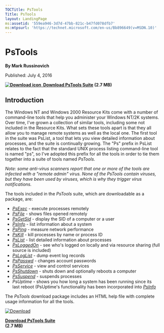 ```yaml
--- 
TOCTitle: PsTools
Title: PsTools
layout: LandingPage
ms:assetid: '559ea946-3d7d-47bb-821c-b47fd078dfb7'
ms:mtpsurl: 'https://technet.microsoft.com/en-us/Bb896649(v=MSDN.10)'
---
```


PsTools
=======

**By Mark Russinovich**

Published: July 4, 2016

**[![Download
icon](/media/landing/sysinternals/download_sm.png)
 Download PsTools
Suite](https://download.sysinternals.com/files/pstools.zip) (2.7 MB)**


## Introduction

The Windows NT and Windows 2000 Resource Kits come with a number of
command-line tools that help you administer your Windows NT/2K systems.
Over time, I've grown a collection of similar tools, including some not
included in the Resource Kits. What sets these tools apart is that they
all allow you to manage remote systems as well as the local one. The
first tool in the suite was PsList, a tool that lets you view detailed
information about processes, and the suite is continually growing. The
"Ps" prefix in PsList relates to the fact that the standard UNIX process
listing command-line tool is named "ps", so I've adopted this prefix for
all the tools in order to tie them together into a suite of tools named
*PsTools*.

*Note: some anti-virus scanners report that one or more of the tools are
infected with a "remote admin" virus. None of the PsTools contain
viruses, but they have been used by viruses, which is why they trigger
virus notifications.*

The tools included in the *PsTools* suite, which are downloadable as a
package, are:

-   [*PsExec*](psexec.md) -
    execute processes remotely
-   [*PsFile*](psfile.md) -
    shows files opened remotely
-   [*PsGetSid*](psgetsid.md) -
    display the SID of a computer or a user
-   [*PsInfo*](psinfo.md) -
    list information about a system
-   [*PsPing*](psping.md) -
    measure network performance
-   [*PsKill*](pskill.md) -
    kill processes by name or process ID
-   [*PsList*](pslist.md) -
    list detailed information about processes
-   [*PsLoggedOn*](psloggedon.md) -
    see who's logged on locally and via resource sharing (full source is
    included)
-   [*PsLogList*](psloglist.md) -
    dump event log records
-   [*PsPasswd*](pspasswd.md) -
    changes account passwords
-   [*PsService*](psservice.md) -
    view and control services
-   [*PsShutdown*](psshutdown.md) -
    shuts down and optionally reboots a computer
-   [*PsSuspend*](pssuspend.md) -
    suspends processes
-   *PsUptime* - shows you how long a system has been running since its
    last reboot (PsUptime's functionality has been incorporated into
    [*PsInfo*](psinfo.md)

The *PsTools* download package includes an HTML help file with complete
usage information for all the tools.

  

[![Download](/media/landing/sysinternals/download_sm.png "Download")
](https://download.sysinternals.com/files/pstools.zip)

[**Download PsTools Suite**  
](https://download.sysinternals.com/files/pstools.zip)**(2.7 MB)**

  

